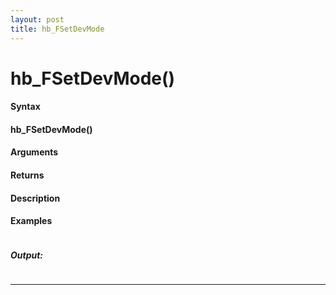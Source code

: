 ```yaml
---
layout: post
title: hb_FSetDevMode
---
```


# hb_FSetDevMode()


#### Syntax

#### hb_FSetDevMode()

#### Arguments

#### Returns

#### Description

#### Examples

```

```

##### Output:

```

```

---
